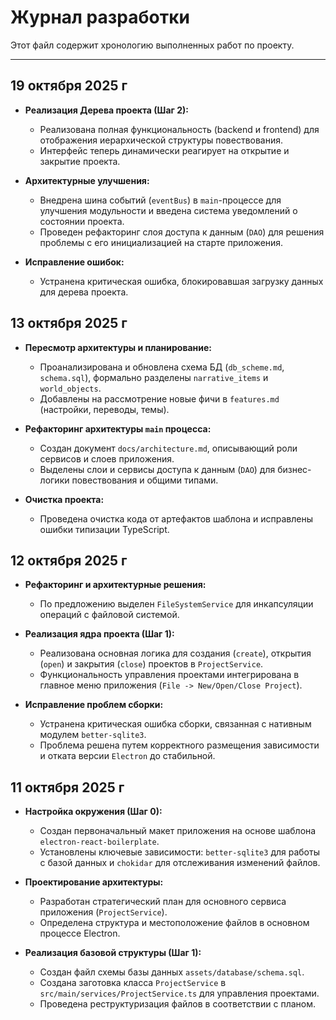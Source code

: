 # Журнал разработки

Этот файл содержит хронологию выполненных работ по проекту.

---

## 19 октября 2025 г

* **Реализация Дерева проекта (Шаг 2):**
  * Реализована полная функциональность (backend и frontend) для отображения иерархической структуры повествования.
  * Интерфейс теперь динамически реагирует на открытие и закрытие проекта.

* **Архитектурные улучшения:**
  * Внедрена шина событий (`eventBus`) в `main`-процессе для улучшения модульности и введена система уведомлений о состоянии проекта.
  * Проведен рефакторинг слоя доступа к данным (`DAO`) для решения проблемы с его инициализацией на старте приложения.

* **Исправление ошибок:**
  * Устранена критическая ошибка, блокировавшая загрузку данных для дерева проекта.

## 13 октября 2025 г

* **Пересмотр архитектуры и планирование:**
  * Проанализирована и обновлена схема БД (`db_scheme.md`, `schema.sql`), формально разделены `narrative_items` и `world_objects`.
  * Добавлены на рассмотрение новые фичи в `features.md` (настройки, переводы, темы).

* **Рефакторинг архитектуры `main` процесса:**
  * Создан документ `docs/architecture.md`, описывающий роли сервисов и слоев приложения.
  * Выделены слои и сервисы доступа к данным (`DAO`) для бизнес-логики повествования и общими типами.

* **Очистка проекта:**
  * Проведена очистка кода от артефактов шаблона и исправлены ошибки типизации TypeScript.

## 12 октября 2025 г

* **Рефакторинг и архитектурные решения:**
  * По предложению выделен `FileSystemService` для инкапсуляции операций с файловой системой.

* **Реализация ядра проекта (Шаг 1):**
  * Реализована основная логика для создания (`create`), открытия (`open`) и закрытия (`close`) проектов в `ProjectService`.
  * Функциональность управления проектами интегрирована в главное меню приложения (`File -> New/Open/Close Project`).

* **Исправление проблем сборки:**
  * Устранена критическая ошибка сборки, связанная с нативным модулем `better-sqlite3`.
  * Проблема решена путем корректного размещения зависимости и отката версии `Electron` до стабильной.

## 11 октября 2025 г

* **Настройка окружения (Шаг 0):**
  * Создан первоначальный макет приложения на основе шаблона `electron-react-boilerplate`.
  * Установлены ключевые зависимости: `better-sqlite3` для работы с базой данных и `chokidar` для отслеживания изменений файлов.

* **Проектирование архитектуры:**
  * Разработан стратегический план для основного сервиса приложения (`ProjectService`).
  * Определена структура и местоположение файлов в основном процессе Electron.

* **Реализация базовой структуры (Шаг 1):**
  * Создан файл схемы базы данных `assets/database/schema.sql`.
  * Создана заготовка класса `ProjectService` в `src/main/services/ProjectService.ts` для управления проектами.
  * Проведена реструктуризация файлов в соответствии с планом.
